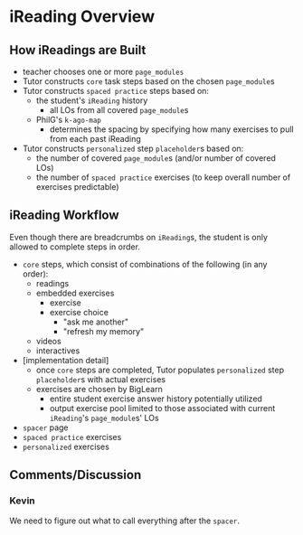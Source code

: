 # iReading Overview

## How iReadings are Built

* teacher chooses one or more `page_modules`
* Tutor constructs `core` task steps based on the chosen `page_module`s
* Tutor constructs `spaced practice` steps based on:
  * the student's `iReading` history
    * all LOs from all covered `page_module`s
  * PhilG's `k-ago-map`
    * determines the spacing by specifying how many exercises to pull from each past iReading
* Tutor constructs `personalized` step `placeholder`s based on:
  * the number of covered `page_module`s (and/or number of covered LOs)
  * the number of `spaced practice` exercises (to keep overall number of exercises predictable)

## iReading Workflow

Even though there are breadcrumbs on `iReading`s, the student is only allowed to complete steps in order.

* `core` steps, which consist of combinations of the following (in any order):
  * readings
  * embedded exercises
    * exercise
    * exercise choice
      * "ask me another"
      * "refresh my memory"
  * videos
  * interactives
* [implementation detail]
  * once `core` steps are completed, Tutor populates `personalized` step `placeholder`s with actual exercises
  * exercises are chosen by BigLearn
    * entire student exercise answer history potentially utilized
    * output exercise pool limited to those associated with current `iReading`'s `page_module`s' LOs
* `spacer` page
* `spaced practice` exercises
* `personalized` exercises

## Comments/Discussion

### Kevin

We need to figure out what to call everything after the `spacer`.
